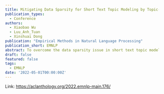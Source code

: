 ```yaml
---
title: Mitigating Data Sparsity for Short Text Topic Modeling by Topic-Semantic Contrastive Learning
publication_types:
  - Conference
authors:
  - Xiaobao Wu
  - Luu_Anh_Tuan
  - Xinshuai Dong
publication: "Empirical Methods in Natural Language Processing"
publication_short: EMNLP
abstract: To overcome the data sparsity issue in short text topic modeling, existing methods commonly rely on data augmentation or the data characteristic of short texts to introduce more word co-occurrence information. However, most of them do not make full use of the augmented data or the data characteristic:they insufficiently learn the relations among samples in data, leading to dissimilar topic distributions of semantically similar text pairs. To better address data sparsity, in this paper we propose a novel short text topic modeling framework, Topic-Semantic Contrastive Topic Model (TSCTM). To sufficiently model the relations among samples, we employ a new contrastive learning method with efficient positive and negative sampling strategies based on topic semantics. This contrastive learning method refines the representations, enriches the learning signals, and thus mitigates the sparsity issue. Extensive experimental results show that our TSCTM outperforms state-of-the-art baselines regardless of the data augmentation availability, producing high-quality topics and topic distributions.
draft: false
featured: false
tags:
  - EMNLP
date: '2022-05-01T00:00:00Z'
---
```

Link: https://aclanthology.org/2022.emnlp-main.176/